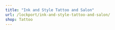 ```yaml
---
title: "Ink and Style Tattoo and Salon"
url: /lockport/ink-and-style-tattoo-and-salon/
shop: Tattoo
---
```

